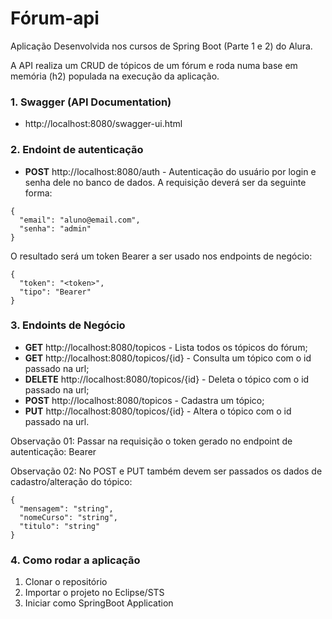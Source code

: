 # Fórum-api
Aplicação Desenvolvida nos cursos de Spring Boot (Parte 1 e 2) do Alura. 

A API realiza um CRUD de tópicos de um fórum e roda numa base em memória (h2) populada na execução da aplicação.

### 1. Swagger (API Documentation)
* http://localhost:8080/swagger-ui.html

### 2. Endoint de autenticação
* **POST** http://localhost:8080/auth - Autenticação do usuário por login e senha dele no banco de dados. A requisição deverá ser da seguinte forma:
```
{
  "email": "aluno@email.com",
  "senha": "admin"
}
```
O resultado será um token Bearer a ser usado nos endpoints de negócio:
```
{
  "token": "<token>",
  "tipo": "Bearer"
}
```


### 3. Endoints de Negócio
* **GET** http://localhost:8080/topicos - Lista todos os tópicos do fórum;
* **GET** http://localhost:8080/topicos/{id} - Consulta um tópico com o id passado na url;
* **DELETE** http://localhost:8080/topicos/{id} - Deleta o tópico com o id passado na url;
* **POST** http://localhost:8080/topicos - Cadastra um tópico;
* **PUT** http://localhost:8080/topicos/{id} - Altera o tópico com o id passado na url.

Observação 01: Passar na requisição o token gerado no endpoint de autenticação: Bearer <token>

Observação 02: No POST e PUT também devem ser passados os dados de cadastro/alteração do tópico:
```
{
  "mensagem": "string",
  "nomeCurso": "string",
  "titulo": "string"
}
```

### 4. Como rodar a aplicação
1. Clonar o repositório
2. Importar o projeto no Eclipse/STS
3. Iniciar como SpringBoot Application






